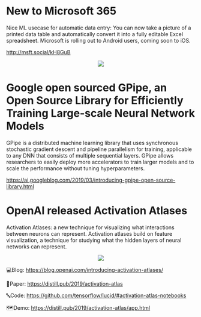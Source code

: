 
# New to Microsoft 365
Nice ML usecase for automatic data entry: You can now take a picture of a printed data table and automatically convert it into a fully editable Excel spreadsheet. Microsoft is rolling out to Android users, coming soon to iOS. 

http://msft.social/kH8GuB

<p align="center">
  <img src="https://github.com/Machine-Learning-Tokyo/AI-ML-Newsletter/blob/master/images/Microsoft.gif">
</p>

# Google open sourced GPipe, an Open Source Library for Efficiently Training Large-scale Neural Network Models
GPipe is a distributed machine learning library that uses synchronous stochastic gradient descent and pipeline parallelism for training, applicable to any DNN that consists of multiple sequential layers. GPipe allows researchers to easily deploy more accelerators to train larger models and to scale the performance without tuning hyperparameters.

https://ai.googleblog.com/2019/03/introducing-gpipe-open-source-library.html

# OpenAI released Activation Atlases

Activation Atlases: a new technique for visualizing what interactions between neurons can represent. Activation atlases build on feature visualization, a technique for studying what the hidden layers of neural networks can represent.

<p align="center">
  <img src="https://github.com/Machine-Learning-Tokyo/AI-ML-Newsletter/blob/master/images/OpenAI.png">
</p>

💻Blog: https://blog.openai.com/introducing-activation-atlases/

📝Paper: https://distill.pub/2019/activation-atlas

🔤Code: https://github.com/tensorflow/lucid/#activation-atlas-notebooks

🗺️Demo: https://distill.pub/2019/activation-atlas/app.html
